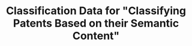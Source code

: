 ---
layout: default
citation: "\n@article{bergeaud_classification_2017,\n\ttitle = {Classification {Data}
  for \"{Classifying} {Patents} {Based} on their {Semantic} {Content}\"},\n\turl =
  {https://dataverse.harvard.edu/dataset.xhtml?persistentId=doi:10.7910/DVN/ZULMOY},\n\tabstract
  = {Classification Data for Bergeaud, Potiron and Raimbault, 2017, Classifying Patents
  Based on their Semantic Content.},\n\tlanguage = {en},\n\turldate = {2021-08-17},\n\tauthor
  = {Bergeaud, Antonin and Yoann, Potiron and Raimbault, Juste},\n\tmonth = apr,\n\tyear
  = {2017},\n\tnote = {type: dataset},\n}\n"
description: Classification Data for Bergeaud, Potiron and Raimbault, 2017, Classifying
  Patents Based on their Semantic Content.
record_creation_timestamp: 08/17/2021, 08:40:25
shortname: classifying_patents_semantic_content
title: Classification Data for "Classifying Patents Based on their Semantic Content"
location: https://dataverse.harvard.edu/dataset.xhtml?persistentId=doi:10.7910/DVN/ZULMOY
uuid: bf073285-5243-4dc6-a990-c8a8c3f79898
---